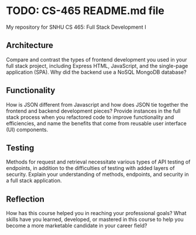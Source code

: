 # TODO: CS-465 README.md file
My repository for SNHU CS 465: Full Stack Development I

## Architecture
Compare and contrast the types of frontend development you used in your full stack project, including Express HTML, JavaScript, and the single-page application (SPA).
Why did the backend use a NoSQL MongoDB database?

## Functionality
How is JSON different from Javascript and how does JSON tie together the frontend and backend development pieces?
Provide instances in the full stack process when you refactored code to improve functionality and efficiencies, and name the benefits that come from reusable user interface (UI) components.

## Testing
Methods for request and retrieval necessitate various types of API testing of endpoints, in addition to the difficulties of testing with added layers of security. Explain your understanding of methods, endpoints, and security in a full stack application.

## Reflection
How has this course helped you in reaching your professional goals? What skills have you learned, developed, or mastered in this course to help you become a more marketable candidate in your career field?
